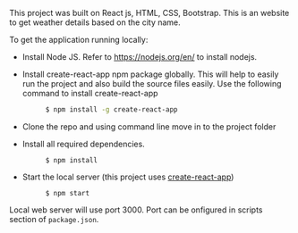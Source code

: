This project was built on React js, HTML, CSS, Bootstrap. This is an website to get weather details based on the city name. 

To get the application running locally:

- Install Node JS. Refer to https://nodejs.org/en/ to install nodejs.

- Install create-react-app npm package globally. This will help to easily run the project and also build the source files easily. Use the following command to install create-react-app

```bash
         $ npm install -g create-react-app
```

- Clone the repo and using command line move in to the project folder

- Install all required dependencies.
```
         $ npm install
```

- Start the local server (this project uses [create-react-app](https://reactjs.org/docs/create-a-new-react-app.html))

```
         $ npm start
```

Local web server will use port 3000. Port can be onfigured in scripts section of `package.json`.
